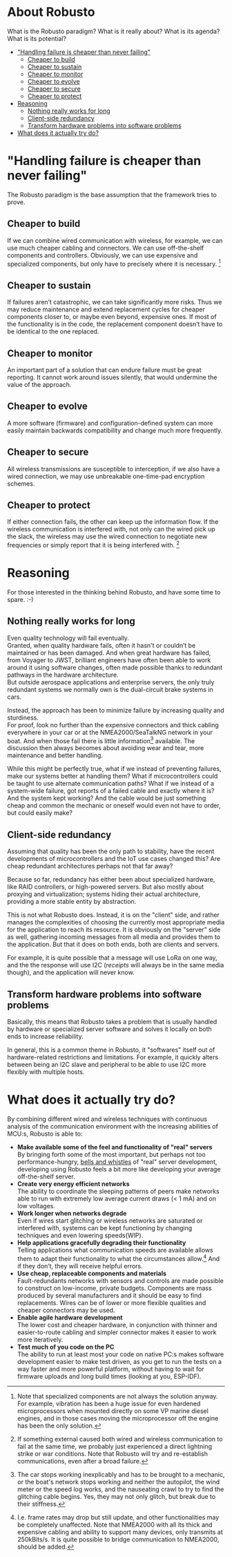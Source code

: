 <!-- omit from toc -->
# About Robusto

What is the Robusto paradigm?
What is it really about? What is its agenda? What is its potential?


- ["Handling failure is cheaper than never failing"](#handling-failure-is-cheaper-than-never-failing)
  - [Cheaper to build](#cheaper-to-build)
  - [Cheaper to sustain](#cheaper-to-sustain)
  - [Cheaper to monitor](#cheaper-to-monitor)
  - [Cheaper to evolve](#cheaper-to-evolve)
  - [Cheaper to secure](#cheaper-to-secure)
  - [Cheaper to protect](#cheaper-to-protect)
- [Reasoning](#reasoning)
  - [Nothing really works for long](#nothing-really-works-for-long)
  - [Client-side redundancy](#client-side-redundancy)
  - [Transform hardware problems into software problems](#transform-hardware-problems-into-software-problems)
- [What does it actually try do?](#what-does-it-actually-try-do)



# "Handling failure is cheaper than never failing"

The Robusto paradigm is the base assumption that the framework tries to prove.

## Cheaper to build
If we can combine wired communication with wireless, for example, we can use much cheaper cabling and connectors. We can use off-the-shelf components and controllers. Obviously, we can use expensive and specialized components, but only have to precisely where it is necessary. [^1]

## Cheaper to sustain
If failures aren’t catastrophic, we can take significantly more risks. Thus we may reduce maintenance and extend replacement cycles for cheaper components closer to, or maybe even beyond, expensive ones. If most of the functionality is in the code, the replacement component doesn’t have to be identical to the one replaced.

## Cheaper to monitor
An important part of a solution that can endure failure must be great reporting. 
It cannot work around issues silently, that would undermine the value of the approach.

## Cheaper to evolve
A more software (firmware) and configuration-defined system can more easily maintain backwards compatibility and change much more frequently. 

## Cheaper to secure
All wireless transmissions are susceptible to interception, if we also have a wired connection, we may use unbreakable one-time-pad encryption schemes. 

## Cheaper to protect

If either connection fails, the other can keep up the information flow. If the wireless communication is interfered with, not only can the wired pick up the slack, the wireless may use the wired connection to negotiate new frequencies or simply report that it is being interfered with. [^2]


# Reasoning

For those interested in the thinking behind Robusto, and have some time to spare. :-)

## Nothing really works for long

Even quality technology will fail eventually.<br />
Granted, when quality hardware fails, often it hasn't or couldn’t be maintained or has been damaged. And when great hardware has failed, from Voyager to JWST, brilliant engineers have often been able to work around it using software changes, often made possible thanks to redundant pathways in the hardware architecture.<br />
But outside aerospace applications and enterprise servers, the only truly redundant systems we normally own is the dual-circuit brake systems in cars. 

Instead, the approach has been to minimize failure by increasing quality and sturdiness. <br />
For proof, look no further than the expensive connectors and thick cabling everywhere in your car or at the NMEA2000/SeaTalkNG network in your boat. And when those fail there is little information[^3] available. The discussion then always becomes about avoiding wear and tear, more maintenance and better handling.  

While this might be perfectly true, what if we instead of preventing failures, make our systems better at handling them? What if microcontrollers could be taught to use alternate communication paths? What if we instead of a system-wide failure, got reports of a failed cable and exactly where it is? And the system kept working? And the cable would be just something cheap and common the mechanic or oneself would even not have to order, but could easily make?

## Client-side redundancy

Assuming that quality has been the only path to stability, have the recent developments of microcontrollers and the IoT use cases changed this? Are cheap redundant architectures perhaps not that far away?

Because so far, redundancy has either been about specialized hardware, like RAID controllers, or high-powered servers. But also mostly about proxying and virtualization; systems hiding their actual architecture, providing a more stable entity by abstraction.

This is not what Robusto does. Instead, it is on the "client" side, and rather manages the complexities of choosing the currently most appropriate media for the application to reach its resource.
It is obviously on the "server" side as well, gathering incoming messages from all media and provides them to the application. But that it does on both ends, both are clients and servers. 

For example, it is quite possible that a message will use LoRa on one way, and the the response will use I2C (_receipts_ will always be in the same media though), and the application will never know.

## Transform hardware problems into software problems

Basically, this means that Robusto takes a problem that is usually handled by hardware or specialized server software and solves it locally on both ends to increase reliability. 

In general, this is a common theme in Robusto, it "softwares" itself out of hardware-related restrictions and limitations. For example, it quickly alters between being an I2C slave and peripheral to be able to  use I2C more flexibly with multiple hosts. 

# What does it actually try do?

By combining different wired and wireless techniques with continuous analysis of the communication environment with the increasing abilities of MCU:s, Robusto is able to:<br/>
* **Make available some of the feel and functionality of "real" servers**<br/>
By bringing forth some of the most important, but perhaps not too performance-hungry, [bells and whistles](https://github.com/RobustoFramework/Robusto/blob/main/components/robusto/include/robusto_pubsub.h) of "real" server development, developing using Robusto feels a bit more like developing your average off-the-shelf server.
* **Create very energy efficient networks**<br/>
The ability to coordinate the sleeping patterns of peers make networks able to run with extremely low average current draws (< 1 mA) and on low voltages. 
* **Work longer when networks degrade**<br/>
Even if wires start glitching or wireless networks are saturated or interfered with, systems can be kept functioning by changing techniques and even lowering speeds(WIP). 
* **Help applications gracefully degrading their functionality**<br/>
Telling applications what communication speeds are available allows them to adapt their functionality to what the circumstances allow.[^4]
And if they don’t, they will receive helpful errors.
* **Use cheap, replaceable components and materials**<br/>
Fault-redundants networks with sensors and controls are made possible to construct on low-income, private budgets. 
Components are mass produced by several manufacturers and it should be easy to find replacements. Wires can be of lower or more flexible qualities and cheaper connectors may be used.
* **Enable agile hardware development**<br/>
The lower cost and cheaper hardware, in conjunction with thinner and easier-to-route cabling and simpler connector makes it easier to work more iteratively. 
* **Test much of you code on the PC**  
The ability to run at least most your code on native PC:s makes software development easier to make test driven, as you get to run the tests on a way faster and more powerful platform, without having to wait for firmware uploads and long build times (looking at you, ESP-IDF).



[^1]: Note that specialized components are not always the solution anyway. For example, vibration has been a huge issue for even hardened microprocessors when mounted directly on some VP marine diesel engines, and in those cases moving the microprocessor off the engine has been the only solution.
[^2]: If something external caused both wired and wireless communication to fail at the same time, we probably just experienced a direct lightning strike or war conditions. Note that Robusto will try and re-establish communications, even after a broad failure.
[^3]: The car stops working inexplicably and has to be brought to a mechanic, or the boat's network stops working and neither the autopilot, the wind meter or the speed log works, and the nauseating crawl to try to find the glitching cable begins. Yes, they may not only glitch, but break due to their stiffness.
[^4]: I.e. frame rates may drop but still update, and other functionalities may be completely unaffected. Note that NMEA2000 with all its thick and expensive cabling and ability to support many devices, only transmits at 250kBits/s. It is quite possible to bridge communication to NMEA2000, should be added.
[^5]: While not currently implemented like that, there are no conceptual or technical reasons beyond making the initial implementation easier to troubleshoot, but it will probably be so that a large fragmented message will be sent on many medias, and simultaneously or in an alternating. This not only for performance, but to avoid saturating an essentially shared media for too long.